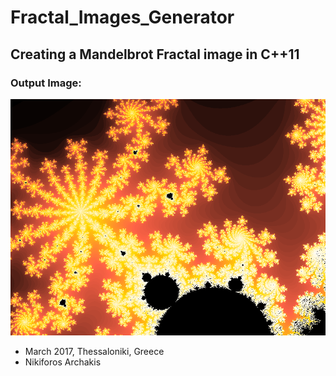 # Fractal_Images_Generator


<h2>Creating a Mandelbrot Fractal image in C++11</h2>


<h3>Output Image: </h3>

<img src="fractal_image_output.bmp">


<ul>
  <li>March 2017, Thessaloniki, Greece</li>
  <li>Nikiforos Archakis</li>
</ul>
